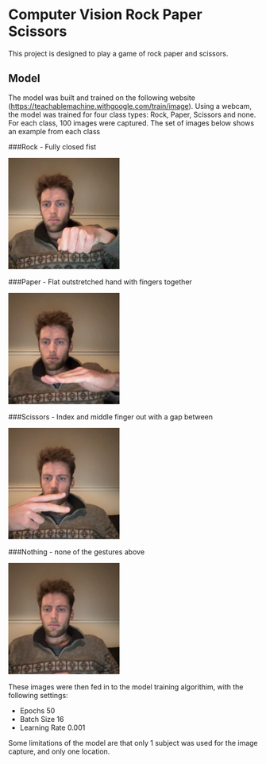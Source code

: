 # Computer Vision Rock Paper Scissors

This project is designed to play a game of rock paper and scissors.

## Model

The model was built and trained on the following website (https://teachablemachine.withgoogle.com/train/image). Using a webcam, the model was trained for four class types: Rock, Paper, Scissors and none. For each class, 100 images were captured. The set of images below shows an example from each class

###Rock - Fully closed fist

![](/images/rock.png)

###Paper - Flat outstretched hand with fingers together

![](/images/paper.png)

###Scissors - Index and middle finger out with a gap between

![](/images/scissors.png)

###Nothing - none of the gestures above

![](/images/nothing.png)

These images were then fed in to the model training algorithim, with the following settings:

- Epochs 50
- Batch Size 16
- Learning Rate 0.001

 Some limitations of the model are that only 1 subject was used for the image capture, and only one location.